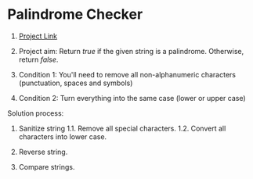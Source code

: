 # Palindrome Checker

1. [Project Link](https://www.freecodecamp.org/learn/javascript-algorithms-and-data-structures/javascript-algorithms-and-data-structures-projects/palindrome-checker)

2. Project aim: Return *true* if the given string is a palindrome. Otherwise, return *false*.

3. Condition 1: You'll need to remove all non-alphanumeric characters (punctuation, spaces and symbols)

4. Condition 2: Turn everything into the same case (lower or upper case)

Solution process:

1. Sanitize string
    1.1. Remove all special characters.
    1.2. Convert all characters into lower case.

2. Reverse string.

3. Compare strings.